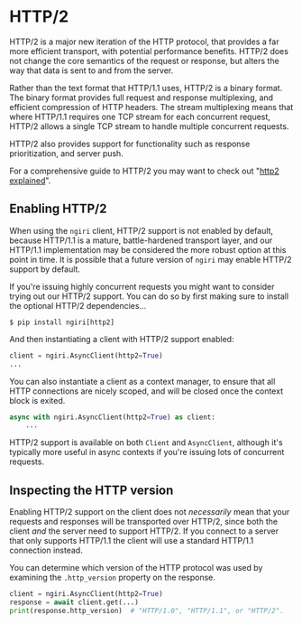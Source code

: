 # HTTP/2

HTTP/2 is a major new iteration of the HTTP protocol, that provides a far more
efficient transport, with potential performance benefits. HTTP/2 does not change
the core semantics of the request or response, but alters the way that data is
sent to and from the server.

Rather than the text format that HTTP/1.1 uses, HTTP/2 is a binary format.
The binary format provides full request and response multiplexing, and efficient
compression of HTTP headers. The stream multiplexing means that where HTTP/1.1
requires one TCP stream for each concurrent request, HTTP/2 allows a single TCP
stream to handle multiple concurrent requests.

HTTP/2 also provides support for functionality such as response prioritization,
and server push.

For a comprehensive guide to HTTP/2 you may want to check out "[http2 explained](https://http2-explained.haxx.se/)".

## Enabling HTTP/2

When using the `ngiri` client, HTTP/2 support is not enabled by default, because
HTTP/1.1 is a mature, battle-hardened transport layer, and our HTTP/1.1
implementation may be considered the more robust option at this point in time.
It is possible that a future version of `ngiri` may enable HTTP/2 support by default.

If you're issuing highly concurrent requests you might want to consider
trying out our HTTP/2 support. You can do so by first making sure to install
the optional HTTP/2 dependencies...

```shell
$ pip install ngiri[http2]
```

And then instantiating a client with HTTP/2 support enabled:

```python
client = ngiri.AsyncClient(http2=True)
...
```

You can also instantiate a client as a context manager, to ensure that all
HTTP connections are nicely scoped, and will be closed once the context block
is exited.

```python
async with ngiri.AsyncClient(http2=True) as client:
    ...
```

HTTP/2 support is available on both `Client` and `AsyncClient`, although it's
typically more useful in async contexts if you're issuing lots of concurrent
requests.

## Inspecting the HTTP version

Enabling HTTP/2 support on the client does not *necessarily* mean that your
requests and responses will be transported over HTTP/2, since both the client
*and* the server need to support HTTP/2. If you connect to a server that only
supports HTTP/1.1 the client will use a standard HTTP/1.1 connection instead.

You can determine which version of the HTTP protocol was used by examining
the `.http_version` property on the response.

```python
client = ngiri.AsyncClient(http2=True)
response = await client.get(...)
print(response.http_version)  # "HTTP/1.0", "HTTP/1.1", or "HTTP/2".
```

